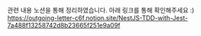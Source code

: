 관련 내용 노션을 통해 정리하였습니다. 아래 링크를 통해 확인해주세요 :)
https://outgoing-letter-c6f.notion.site/NestJS-TDD-with-Jest-7a488f13258742d8b23665f251e9a09f
